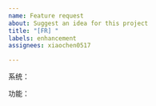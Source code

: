 ```yaml
---
name: Feature request
about: Suggest an idea for this project
title: "[FR] "
labels: enhancement
assignees: xiaochen0517

---
```


系统：

功能：
